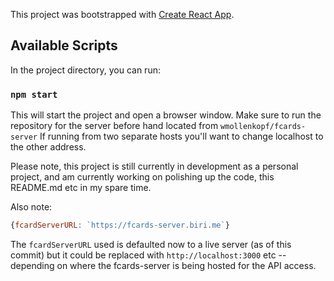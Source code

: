 This project was bootstrapped with [Create React App](https://github.com/facebook/create-react-app).

## Available Scripts

In the project directory, you can run:

### `npm start`

This will start the project and open a browser window.
Make sure to run the repository for the server before hand located from `wmollenkopf/fcards-server`
If running from two separate hosts you'll want to change localhost to the other address.

Please note, this project is still currently in development as a personal project, and am currently working on polishing up the code, this README.md etc in my spare time.

Also note:
```javascript
{fcardServerURL: `https://fcards-server.biri.me`}
```

The `fcardServerURL` used is defaulted now to a live server (as of this commit) but it could be replaced with `http://localhost:3000` etc -- depending on where the fcards-server is being hosted for the API access.